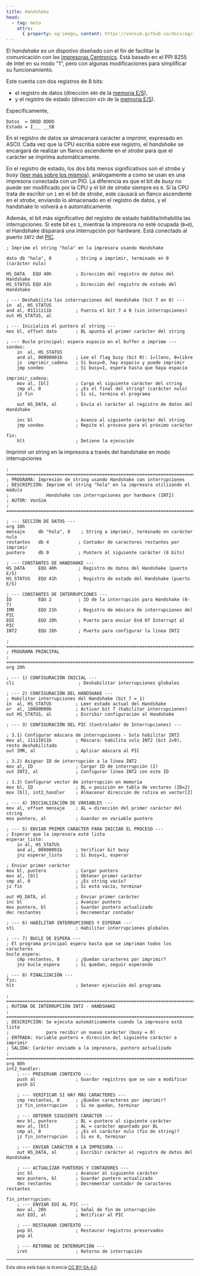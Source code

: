 ```yaml
---
title: Handshake
head:
  - tag: meta
    attrs:
      { property: og:image, content: https://vonsim.github.io/docs/og/io/modules/handshake.png }
---
```


El _handshake_ es un dispotivo diseñado con el fin de facilitar la comunicación con las [impresoras Centronics](/VonSim8/docs/io/devices/printer/). Está basado en el PPI 8255 de Intel en su modo "1", pero con algunas modificaciones para simplificar su funcionamiento.

Este cuenta con dos registros de 8 bits:

- el registro de datos (dirección `40h` de la [memoria E/S](/VonSim8/docs/io/modules/)),
- y el registro de estado (dirección `41h` de la [memoria E/S](/VonSim8/docs/io/modules/)).

Específicamente,

```
Datos  = DDDD DDDD
Estado = I___ __SB
```

En el registro de datos se almacenará carácter a imprimir, expresado en ASCII. Cada vez que la CPU escriba sobre ese registro, el _handshake_ se encargará de realizar un flanco ascendente en el _strobe_ para que el carácter se imprima automáticamente.

En el registro de estado, los dos bits menos significativos son el _strobe_ y _busy_ ([leer más sobre los mismos](/VonSim8/docs/io/devices/printer/)), análogamente a como se usan en una impresora conectada con un PIO. La diferencia es que el bit de _busy_ no puede ser modificado por la CPU y el bit de _strobe_ siempre es `0`. Si la CPU trata de escribir un `1` en el bit de _strobe_, este causará un flanco ascendente en el _strobe_, enviando lo almacenado en el registro de datos, y el handshake lo volverá a `0` automáticamente.

Además, el bit más significativo del registro de estado habilita/inhabilita las interrupciones. Si este bit es `1`, mientras la impresora no esté ocupada (`B=0`), el Handshake disparará una interrupción por hardware. Está conectado al puerto `INT2` del [PIC](/VonSim8/docs/io/modules/pic/).

```vonsim
; Imprime el string "hola" en la impresora usando Handshake

dato db "hola", 0         ; String a imprimir, terminado en 0 (carácter nulo)

HS_DATA   EQU 40h         ; Dirección del registro de datos del Handshake
HS_STATUS EQU 41h         ; Dirección del registro de estado del Handshake

; --- Deshabilita las interrupciones del Handshake (bit 7 en 0) ---
in  al, HS_STATUS
and al, 01111111b         ; Fuerza el bit 7 a 0 (sin interrupciones)
out HS_STATUS, al

; --- Inicializa el puntero al string ---
mov bl, offset dato       ; BL apunta al primer carácter del string

; --- Bucle principal: espera espacio en el buffer e imprime ---
sondeo:
    in  al, HS_STATUS
    and al, 00000001b     ; Lee el flag busy (bit 0): 1=lleno, 0=libre
    jz  imprimir_cadena   ; Si busy=0, hay espacio y puede imprimir
    jmp sondeo            ; Si busy=1, espera hasta que haya espacio

imprimir_cadena:
    mov al, [bl]          ; Carga el siguiente carácter del string
    cmp al, 0             ; ¿Es el final del string? (carácter nulo)
    jz fin                ; Si sí, termina el programa

    out HS_DATA, al       ; Envía el carácter al registro de datos del Handshake

    inc bl                ; Avanza al siguiente carácter del string
    jmp sondeo            ; Repite el proceso para el próximo carácter

fin:
    hlt                   ; Detiene la ejecución
```

Imprimir un string en la impresora a través del handshake en modo interrupciones

```vonsim
; ===============================================================================
; PROGRAMA: Impresión de string usando Handshake con interrupciones
; DESCRIPCIÓN: Imprime el string "hola" en la impresora utilizando el módulo
;              Handshake con interrupciones por hardware (INT2)
; AUTOR: VonSim
; ===============================================================================

; --- SECCIÓN DE DATOS ---
org 10h
mensaje     db "hola", 0    ; String a imprimir, terminado en carácter nulo
restantes   db 4           ; Contador de caracteres restantes por imprimir
puntero     db 0           ; Puntero al siguiente carácter (8 bits)

; --- CONSTANTES DE HANDSHAKE ---
HS_DATA     EQU 40h        ; Registro de datos del Handshake (puerto E/S)
HS_STATUS   EQU 41h        ; Registro de estado del Handshake (puerto E/S)

; --- CONSTANTES DE INTERRUPCIONES ---
ID          EQU 2          ; ID de la interrupción para Handshake (0-7)
IMR         EQU 21h        ; Registro de máscara de interrupciones del PIC
EOI         EQU 20h        ; Puerto para enviar End Of Interrupt al PIC
INT2        EQU 26h        ; Puerto para configurar la línea INT2

; ===============================================================================
; PROGRAMA PRINCIPAL
; ===============================================================================
org 20h

; --- 1) CONFIGURACIÓN INICIAL ---
cli                        ; Deshabilitar interrupciones globales

; --- 2) CONFIGURACIÓN DEL HANDSHAKE ---
; Habilitar interrupciones del Handshake (bit 7 = 1)
in  al, HS_STATUS         ; Leer estado actual del Handshake
or  al, 10000000b         ; Activar bit 7 (habilitar interrupciones)
out HS_STATUS, al         ; Escribir configuración al Handshake

; --- 3) CONFIGURACIÓN DEL PIC (Controlador de Interrupciones) ---

; 3.1) Configurar máscara de interrupciones - Solo habilitar INT2
mov al, 11111011b         ; Máscara: habilita solo INT2 (bit 2=0), resto deshabilitado
out IMR, al               ; Aplicar máscara al PIC

; 3.2) Asignar ID de interrupción a la línea INT2
mov al, ID                ; Cargar ID de interrupción (2)
out INT2, al              ; Configurar línea INT2 con este ID

; 3.3) Configurar vector de interrupción en memoria
mov bl, ID                ; BL = posición en tabla de vectores (ID=2)
mov [bl], int2_handler    ; Almacenar dirección de rutina en vector[2]

; --- 4) INICIALIZACIÓN DE VARIABLES ---
mov al, offset mensaje    ; AL = dirección del primer carácter del string
mov puntero, al           ; Guardar en variable puntero

; --- 5) ENVIAR PRIMER CARÁCTER PARA INICIAR EL PROCESO ---
; Esperar que la impresora esté lista
esperar_listo:
    in al, HS_STATUS
    and al, 00000001b     ; Verificar bit busy
    jnz esperar_listo     ; Si busy=1, esperar

; Enviar primer carácter
mov bl, puntero           ; Cargar puntero
mov al, [bl]              ; Obtener primer carácter
cmp al, 0                 ; ¿Es string vacío?
jz fin                    ; Si está vacío, terminar

out HS_DATA, al           ; Enviar primer carácter
inc bl                    ; Avanzar puntero
mov puntero, bl           ; Guardar puntero actualizado
dec restantes             ; Decrementar contador

; --- 6) HABILITAR INTERRUPCIONES Y ESPERAR ---
sti                       ; Habilitar interrupciones globales

; --- 7) BUCLE DE ESPERA ---
; El programa principal espera hasta que se impriman todos los caracteres
bucle_espera:
    cmp restantes, 0      ; ¿Quedan caracteres por imprimir?
    jnz bucle_espera      ; Si quedan, seguir esperando

; --- 8) FINALIZACIÓN ---
fin:
hlt                       ; Detener ejecución del programa

; ===============================================================================
; RUTINA DE INTERRUPCIÓN INT2 - HANDSHAKE
; ===============================================================================
; DESCRIPCIÓN: Se ejecuta automáticamente cuando la impresora está lista
;              para recibir un nuevo carácter (busy = 0)
; ENTRADA: Variable puntero = dirección del siguiente carácter a imprimir
; SALIDA: Carácter enviado a la impresora, puntero actualizado
; ===============================================================================
org 80h
int2_handler:
    ; --- PRESERVAR CONTEXTO ---
    push al               ; Guardar registros que se van a modificar
    push bl

    ; --- VERIFICAR SI HAY MÁS CARACTERES ---
    cmp restantes, 0      ; ¿Quedan caracteres por imprimir?
    jz fin_interrupcion   ; Si no quedan, terminar

    ; --- OBTENER SIGUIENTE CARÁCTER ---
    mov bl, puntero       ; BL = puntero al siguiente carácter
    mov al, [bl]          ; AL = carácter apuntado por BL
    cmp al, 0             ; ¿Es el carácter nulo (fin de string)?
    jz fin_interrupcion   ; Si es 0, terminar

    ; --- ENVIAR CARÁCTER A LA IMPRESORA ---
    out HS_DATA, al       ; Escribir carácter al registro de datos del Handshake

    ; --- ACTUALIZAR PUNTEROS Y CONTADORES ---
    inc bl                ; Avanzar al siguiente carácter
    mov puntero, bl       ; Guardar puntero actualizado
    dec restantes         ; Decrementar contador de caracteres restantes

fin_interrupcion:
    ; --- ENVIAR EOI AL PIC ---
    mov al, 20h           ; Señal de fin de interrupción
    out EOI, al           ; Notificar al PIC

    ; --- RESTAURAR CONTEXTO ---
    pop bl                ; Restaurar registros preservados
    pop al

    ; --- RETORNO DE INTERRUPCIÓN ---
    iret                  ; Retorno de interrupción
```

---

<small>Esta obra está bajo la licencia <a target="_blank" rel="license noopener noreferrer" href="http://creativecommons.org/licenses/by-sa/4.0/">CC BY-SA 4.0</a>.</small>
